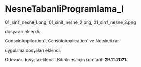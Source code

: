 # NesneTabanliProgramlama_I

01_sinif_nesne_1.png, 01_sinif_nesne_2.png, 01_sinif_nesne_3.png 
<p>dosyaları eklendi.
<br>
<p>ConsoleApplication1, ConsoleApplication1 ve Nutshell.rar
<p>uygulama dosyaları eklendi.
<br>
<p> Odev.rar dosyası eklendi. Bitirilmesi için son tarih <b>29.11.2021.
